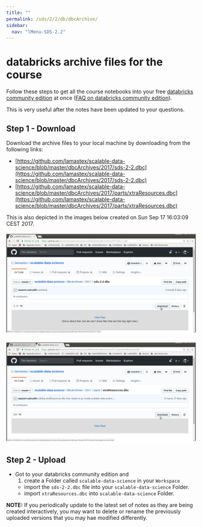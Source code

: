 ```yaml
---
title: ""
permalink: /sds/2/2/db/dbcArchive/
sidebar:
  nav: "lMenu-SDS-2.2"
---
```


# databricks archive files for the course

Follow these steps to get all the course notebooks into your free [databricks community edition](https://community.cloud.databricks.com/login.html) at once ([FAQ on databricks community edition](https://databricks.com/product/faq/community-edition)). 

This is very useful after the notes have been updated to your questions.

## Step 1 - Download
Download the archive files to your local machine by downloading from the following links:

* [https://github.com/lamastex/scalable-data-science/blob/master/dbcArchives/2017/sds-2-2.dbc](https://github.com/lamastex/scalable-data-science/blob/master/dbcArchives/2017/sds-2-2.dbc)
* [https://github.com/lamastex/scalable-data-science/blob/master/dbcArchives/2017/parts/xtraResources.dbc](https://github.com/lamastex/scalable-data-science/blob/master/dbcArchives/2017/parts/xtraResources.dbc)

This is also depicted in the images below created on Sun Sep 17 16:03:09 CEST 2017.


![sds](images/dbcArchive-sds-2-2_Download.png)

![sds](images/dbcArchive-sds-2-2-xtraResources.png)

## Step 2 - Upload

* Got to your databricks community edition and 
   1. create a Folder called `scalable-data-science` in your `Workspace` 
   * import the `sds-2-2.dbc` file  into your `scalable-data-science` Folder.
   * import `xtraResources.dbc` into `scalable-data-science` Folder.

**NOTE:** If you periodically update to the latest set of notes as they are being created interactively, you may want to delete or rename the previously uploaded versions that you may hae modified differently.
